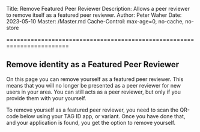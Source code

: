 ﻿Title: Remove Featured Peer Reviewer
Description: Allows a peer reviewer to remove itself as a featured peer reviewer.
Author: Peter Waher
Date: 2023-05-10
Master: /Master.md
Cache-Control: max-age=0, no-cache, no-store

========================================================================

Remove identity as a Featured Peer Reviewer
----------------------------------------------

On this page you can remove yourself as a featured peer reviewer. This means that you will no longer be presented as a peer 
reviewer for new users in your area. You can still acts as a peer reviewer, but only if you provide them with your yourself.

To remove yourself as a featured peer reviewer, you need to scan the QR-code below using your TAG ID app, or variant. Once
you have done that, and your application is found, you get the option to remove yourself.

